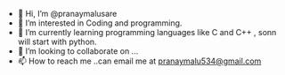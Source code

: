 - 👋 Hi, I’m @pranaymalusare
- 👀 I’m interested in Coding and programming.
- 🌱 I’m currently learning programming languages like C and C++ , sonn will start with python.
- 💞️ I’m looking to collaborate on ...
- 📫 How to reach me ..can email me at pranaymalu534@gmail.com

<!---
pranaymalusare/pranaymalusare is a ✨ special ✨ repository because its `README.md` (this file) appears on your GitHub profile.
You can click the Preview link to take a look at your changes.
--->
